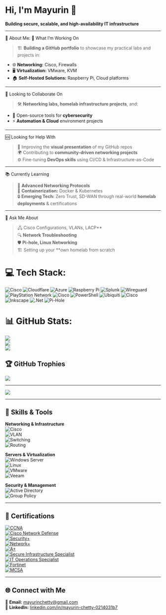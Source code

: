 # Hi, I'm Mayurin 👋  

**Building secure, scalable, and high‑availability IT infrastructure**  

---

💫 About Me:
🚀 What I’m Working On
> 🏗 **Building a GitHub portfolio** to showcase my practical labs and projects in:
- 🌐 **Networking:** Cisco, Firewalls
- 🖥 **Virtualization:** VMware, KVM
- 🏠 **Self-Hosted Solutions:** Raspberry Pi, Cloud platforms

---

🤝 Looking to Collaborate On
> 🛠 **Networking labs, homelab infrastructure projects**, and:
- 🔐 Open-source tools for **cybersecurity**
- ⚡ **Automation & Cloud** environment projects

---

🆘 Looking for Help With
> 🎨 Improving the **visual presentation** of my GitHub repos  
> 🌍 Contributing to **community-driven networking projects**  
> ⚙️ Fine-tuning **DevOps skills** using CI/CD & Infrastructure-as-Code

---

📚 Currently Learning
> 📡 **Advanced Networking Protocols**  
> 🐳 **Containerization:** Docker & Kubernetes  
> 🔒 **Emerging Tech:** Zero Trust, SD-WAN through real-world **homelab deployments** & certifications

---

💬 Ask Me About
> 🖧 Cisco Configurations, VLANs, LACP**  
> 🔍 **Network Troubleshooting**  
> 🛡 **Pi-hole, Linux Networking**  
> 🏗 Setting up your **own homelab from scratch

# 💻 Tech Stack:
![Cisco](https://img.shields.io/badge/cisco-%23049fd9.svg?style=for-the-badge&logo=cisco&logoColor=black) ![Cloudflare](https://img.shields.io/badge/Cloudflare-F38020?style=for-the-badge&logo=Cloudflare&logoColor=white) ![Azure](https://img.shields.io/badge/azure-%230072C6.svg?style=for-the-badge&logo=microsoftazure&logoColor=white) ![Raspberry Pi](https://img.shields.io/badge/-Raspberry_Pi-C51A4A?style=for-the-badge&logo=Raspberry-Pi) ![Splunk](https://img.shields.io/badge/splunk-%23000000.svg?style=for-the-badge&logo=splunk&logoColor=white) ![Wireguard](https://img.shields.io/badge/wireguard-%2388171A.svg?style=for-the-badge&logo=wireguard&logoColor=white) ![PlayStation Network](https://img.shields.io/badge/PSN-%230070D1.svg?style=for-the-badge&logo=Playstation&logoColor=white) ![Cisco](https://img.shields.io/badge/cisco-%23049fd9.svg?style=for-the-badge&logo=cisco&logoColor=black) ![PowerShell](https://img.shields.io/badge/PowerShell-%235391FE.svg?style=for-the-badge&logo=powershell&logoColor=white) ![Ubiquiti](https://img.shields.io/badge/ubiquiti-%230559C9.svg?style=for-the-badge&logo=ubiquiti&logoColor=white) ![Cisco](https://img.shields.io/badge/cisco-%23049fd9.svg?style=for-the-badge&logo=cisco&logoColor=black) ![Inkscape](https://img.shields.io/badge/Inkscape-e0e0e0?style=for-the-badge&logo=inkscape&logoColor=080A13) ![.Net](https://img.shields.io/badge/.NET-5C2D91?style=for-the-badge&logo=.net&logoColor=white) ![Pi-Hole](https://img.shields.io/badge/pihole-%2396060C.svg?style=for-the-badge&logo=pi-hole&logoColor=white)
# 📊 GitHub Stats:
![](https://github-readme-stats.vercel.app/api?username=Mayurin&theme=dark&hide_border=false&include_all_commits=true&count_private=true)<br/>
![](https://nirzak-streak-stats.vercel.app/?user=Mayurin&theme=dark&hide_border=false)<br/>
![](https://github-readme-stats.vercel.app/api/top-langs/?username=Mayurin&theme=dark&hide_border=false&include_all_commits=true&count_private=true&layout=compact)

## 🏆 GitHub Trophies
![](https://github-profile-trophy.vercel.app/?username=Mayurin&theme=radical&no-frame=false&no-bg=false&margin-w=4)

---
[![](https://visitcount.itsvg.in/api?id=Mayurin&icon=5&color=0)](https://visitcount.itsvg.in)

<!-- Proudly created with GPRM ( https://gprm.itsvg.in ) -->

---

## 🚀 Skills & Tools  

**Networking & Infrastructure**  
![Cisco](https://img.shields.io/badge/Cisco-Networking-blue?logo=cisco&logoColor=white)  
![VLAN](https://img.shields.io/badge/VLANs-Config-green)  
![Switching](https://img.shields.io/badge/Switching-L2/L3-orange)  
![Routing](https://img.shields.io/badge/Routing-OSPF/EIGRP-red)  

**Servers & Virtualization**  
![Windows Server](https://img.shields.io/badge/Windows%20Server-2019/2022-0078D6?logo=windows&logoColor=white)  
![Linux](https://img.shields.io/badge/Linux-Ubuntu/CentOS-yellow?logo=linux&logoColor=white)  
![VMware](https://img.shields.io/badge/VMware-ESXi-gray?logo=vmware&logoColor=white)  
![Veeam](https://img.shields.io/badge/Veeam-Backup-green?logo=veeam&logoColor=white)  

**Security & Management**  
![Active Directory](https://img.shields.io/badge/Active%20Directory-Management-blue)  
![Group Policy](https://img.shields.io/badge/Group%20Policy-Secure-lightblue)  

---

## 📜 Certifications  

[![CCNA](https://img.shields.io/badge/Cisco-CCNA-blue?logo=cisco&logoColor=white)](https://www.credly.com/badges/4b176f5c-5001-4965-89cd-868f8d45e033/public_url)  
[![Cisco Network Defense](https://img.shields.io/badge/Cisco-Network_Defense-blue?logo=cisco&logoColor=white)](https://www.credly.com/badges/31798663-824b-4f31-8aee-8d44a3c292b2/public_url)  
[![Security+](https://img.shields.io/badge/CompTIA-Security%2B-red?logo=comptia&logoColor=white)](https://www.credly.com/badges/cc8bc61b-cc0f-43f1-8550-2698e485bda6/public_url)  
[![Network+](https://img.shields.io/badge/CompTIA-Network%2B-orange?logo=comptia&logoColor=white)](https://www.credly.com/badges/472f0f1b-bf1a-4b40-9a96-7b67edafd8bf/public_url)  
[![A+](https://img.shields.io/badge/CompTIA-A%2B-blue?logo=comptia&logoColor=white)](https://www.credly.com/badges/1630a22a-83b7-480f-a668-07e0ec7e5c4c/public_url)  
[![Secure Infrastructure Specialist](https://img.shields.io/badge/CompTIA-CSIS-green?logo=comptia&logoColor=white)](https://www.credly.com/badges/b8b69abb-caf7-467b-84de-b5b564b5c75d/public_url)  
[![IT Operations Specialist](https://img.shields.io/badge/CompTIA-CIOS-lightblue?logo=comptia&logoColor=white)](https://www.credly.com/badges/3989b8ca-36db-4386-ac71-36b420119a93/public_url)  
[![Fortinet](https://img.shields.io/badge/Fortinet-Cybersecurity-green?logo=fortinet&logoColor=white)](https://www.credly.com/badges/27c9b29b-cdc9-47a0-889b-b2df449b8c1b/public_url)  
[![MCSA](https://img.shields.io/badge/Microsoft-MCSA-0078D6?logo=microsoft&logoColor=white)](https://www.credly.com/badges/68ee2f7b-f4ee-4a70-9b4a-c408fbe4946e/public_url)  

---

## 🌐 Connect with Me  
📩 **Email:** [mayurinchetty@gmail.com](mailto:mayurinchetty@gmail.com)  
💼 **LinkedIn:** [linkedin.com/in/mayurin-chetty-0214031b7](https://linkedin.com/in/mayurin-chetty-0214031b7)  
